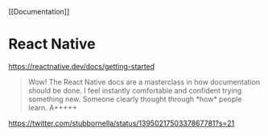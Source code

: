 [[Documentation]]

# React Native

https://reactnative.dev/docs/getting-started

> Wow! The React Native docs are a masterclass in how documentation should be done. I feel instantly comfortable and confident trying something new. Someone clearly thought through \*how\* people learn. A+++++

https://twitter.com/stubbornella/status/1395021750337867781?s=21
